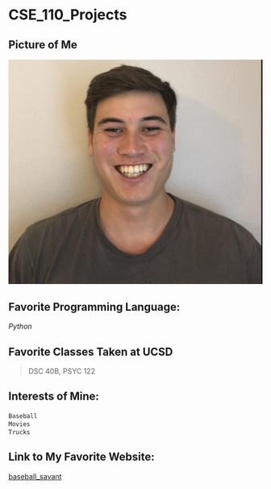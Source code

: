 # CSE_110_Projects

## Picture of Me
![picture.png](https://github.com/jerryWaldorfIII/CSE_110_Projects/blob/main/picture.png)

## Favorite Programming Language:
*Python*

## Favorite Classes Taken at UCSD
> DSC 40B, PSYC 122

## Interests of Mine:
```
Baseball
Movies
Trucks
```

## Link to My Favorite Website:
[baseball_savant](https://baseballsavant.mlb.com/statcast_leaderboard)
